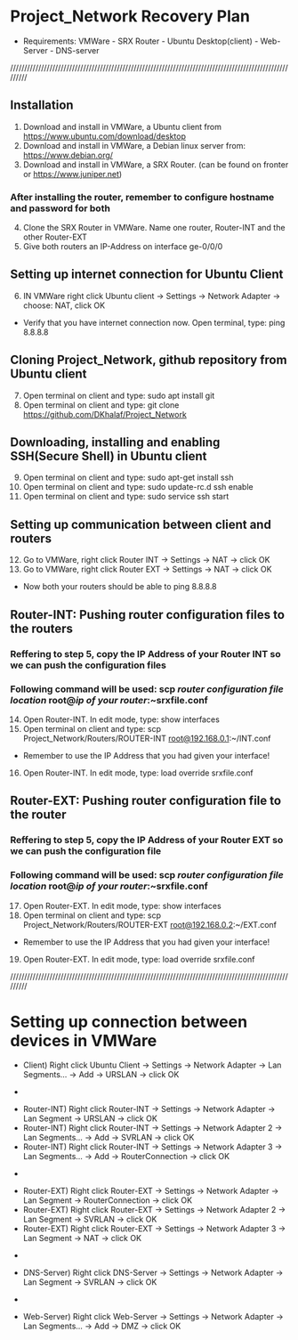 # Project_Network Recovery Plan
* Requirements: VMWare - SRX Router - Ubuntu Desktop(client) - Web-Server - DNS-server

/////////////////////////////////////////////////////////////////////////////////////////////////////////

## Installation
1) Download and install in VMWare, a Ubuntu client from https://www.ubuntu.com/download/desktop
2) Download and install in VMWare, a Debian linux server from: https://www.debian.org/
3) Download and install in VMWare, a SRX Router. (can be found on fronter or https://www.juniper.net)

### After installing the router, remember to configure hostname and password for both
4) Clone the SRX Router in VMWare. Name one router, Router-INT and the other Router-EXT
5) Give both routers an IP-Address on interface ge-0/0/0

## Setting up internet connection for Ubuntu Client
6) IN VMWare right click Ubuntu client -> Settings -> Network Adapter -> choose: NAT, click OK
* Verify that you have internet connection now. Open terminal, type: ping 8.8.8.8

## Cloning Project_Network, github repository from Ubuntu client

7) Open terminal on client and type: sudo apt install git
8) Open terminal on client and type: git clone https://github.com/DKhalaf/Project_Network


## Downloading, installing and enabling SSH(Secure Shell) in Ubuntu client
9) Open terminal on client and type: sudo apt-get install ssh
10) Open terminal on client and type: sudo update-rc.d ssh enable
11) Open terminal on client and type: sudo service ssh start


## Setting up communication between client and routers
12) Go to VMWare, right click Router INT -> Settings -> NAT -> click OK
13) Go to VMWare, right click Router EXT -> Settings -> NAT -> click OK
* Now both your routers should be able to ping 8.8.8.8


## Router-INT: Pushing router configuration files to the routers
### Reffering to step 5, copy the IP Address of your Router INT so we can push the configuration files
### Following command will be used: scp *router configuration file location* root@*ip of your router*:~srxfile.conf

14) Open Router-INT. In edit mode, type: show interfaces
15) Open terminal on client and type: scp Project_Network/Routers/ROUTER-INT root@192.168.0.1:~/INT.conf
* Remember to use the IP Address that you had given your interface!
16) Open Router-INT. In edit mode, type: load override srxfile.conf

## Router-EXT: Pushing router configuration file to the router
### Reffering to step 5, copy the IP Address of your Router EXT so we can push the configuration file
### Following command will be used: scp *router configuration file location* root@*ip of your router*:~srxfile.conf

17) Open Router-EXT. In edit mode, type: show interfaces
18) Open terminal on client and type: scp Project_Network/Routers/ROUTER-EXT root@192.168.0.2:~/EXT.conf
* Remember to use the IP Address that you had given your interface!
19) Open Router-EXT. In edit mode, type: load override srxfile.conf


/////////////////////////////////////////////////////////////////////////////////////////////////////////
# Setting up connection between devices in VMWare
* Client) Right click Ubuntu Client -> Settings -> Network Adapter -> Lan Segments... -> Add -> URSLAN -> click OK
-
* Router-INT) Right click Router-INT -> Settings -> Network Adapter -> Lan Segment -> URSLAN -> click OK
* Router-INT) Right click Router-INT -> Settings -> Network Adapter 2 -> Lan Segments... -> Add -> SVRLAN -> click OK
* Router-INT) Right click Router-INT -> Settings -> Network Adapter 3 -> Lan Segments... -> Add -> RouterConnection -> click OK
-
* Router-EXT) Right click Router-EXT -> Settings -> Network Adapter -> Lan Segment -> RouterConnection -> click OK
* Router-EXT) Right click Router-EXT -> Settings -> Network Adapter 2 -> Lan Segment -> SVRLAN -> click OK
* Router-EXT) Right click Router-EXT -> Settings -> Network Adapter 3 -> Lan Segment -> NAT -> click OK
-
* DNS-Server) Right click DNS-Server -> Settings -> Network Adapter  -> Lan Segment -> SVRLAN -> click OK
-
* Web-Server) Right click Web-Server -> Settings -> Network Adapter  -> Lan Segments... -> Add -> DMZ -> click OK
